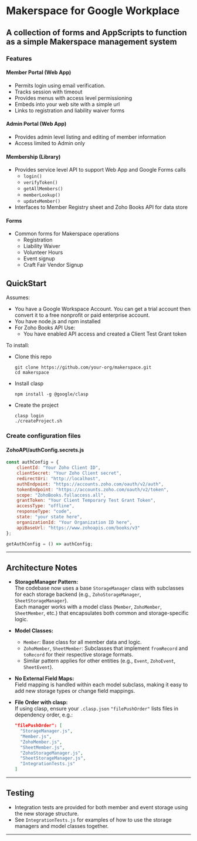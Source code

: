 # Makerspace for Google Workplace

## A collection of forms and AppScripts to function as a simple Makerspace management system

### Features

#### Member Portal (Web App) 
 - Permits login using email verification.
 - Tracks session with timeout
 - Provides menus with access level permissioning
 - Embeds into your web site with a simple url
 - Links to registration and liability waiver forms

#### Admin Portal (Web App)
 - Provides admin level listing and editing of member information
 - Access limited to Admin only

#### Membership (Library)
 - Provides service level API to support Web App and Google Forms calls
   - `login()`
   - `verifyToken()`
   - `getAllMembers()`
   - `memberLookup()`
   - `updateMember()`
 - Interfaces to Member Registry sheet and Zoho Books API for data store

#### Forms
 - Common forms for Makerspace operations
    - Registration
    - Liability Waiver
    - Volunteer Hours
    - Event signup
    - Craft Fair Vendor Signup

## QuickStart

Assumes:
 - You have a Google Workspace Account. You can get a trial account then convert it to a free nonprofit or paid enterprise account.
 - You have node.js and npm installed
 - For Zoho Books API Use:
   - You have enabled API access and created a Client Test Grant token

To install: 
 - Clone this repo

   ```
   git clone https://github.com/your-org/makerspace.git
   cd makerspace
   ```

 - Install clasp

   ```
   npm install -g @google/clasp
   ```

 - Create the project

   ```
   clasp login
   ./createProject.sh
   ```

### Create configuration files

#### ZohoAPI/authConfig.secrets.js

```js
const authConfig = {
    clientId: "Your Zoho Client ID",
    clientSecret: "Your Zoho Client secret",
    redirectUri: "http://localhost",
    authEndpoint: "https://accounts.zoho.com/oauth/v2/auth",
    tokenEndpoint: "https://accounts.zoho.com/oauth/v2/token",
    scope: "ZohoBooks.fullaccess.all",
    grantToken: "Your Client Temporary Test Grant Token",
    accessType: "offline",
    responseType: "code",
    state: "your state here",
    organizationId: "Your Organization ID here",
    apiBaseUrl: "https://www.zohoapis.com/books/v3" 
};

getAuthConfig = () => authConfig;
```

---

## Architecture Notes

- **StorageManager Pattern:**  
  The codebase now uses a base `StorageManager` class with subclasses for each storage backend (e.g., `ZohoStorageManager`, `SheetStorageManager`).  
  Each manager works with a model class (`Member`, `ZohoMember`, `SheetMember`, etc.) that encapsulates both common and storage-specific logic.

- **Model Classes:**  
  - `Member`: Base class for all member data and logic.
  - `ZohoMember`, `SheetMember`: Subclasses that implement `fromRecord` and `toRecord` for their respective storage formats.
  - Similar pattern applies for other entities (e.g., `Event`, `ZohoEvent`, `SheetEvent`).

- **No External Field Maps:**  
  Field mapping is handled within each model subclass, making it easy to add new storage types or change field mappings.

- **File Order with clasp:**  
  If using clasp, ensure your `.clasp.json` `"filePushOrder"` lists files in dependency order, e.g.:
  ```json
  "filePushOrder": [
    "StorageManager.js",
    "Member.js",
    "ZohoMember.js",
    "SheetMember.js",
    "ZohoStorageManager.js",
    "SheetStorageManager.js",
    "IntegrationTests.js"
  ]
  ```

---

## Testing

- Integration tests are provided for both member and event storage using the new storage structure.
- See `IntegrationTests.js` for examples of how to use the storage managers and model classes together.

---